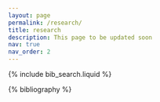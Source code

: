 ```yaml
---
layout: page
permalink: /research/
title: research
description: This page to be updated soon
nav: true
nav_order: 2
---
```


<!-- _pages/research.md -->

<!-- Bibsearch Feature -->

{% include bib_search.liquid %}

<div class="research">

{% bibliography %}

</div>
